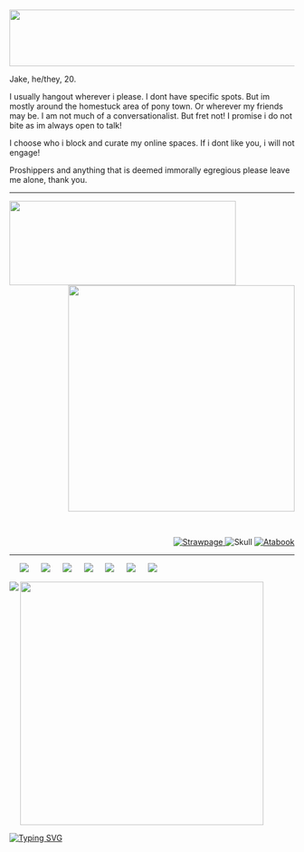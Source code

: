 <p>
  <p align="center">
 &emsp; <img src="https://file.garden/aGDXODTF9XysU3WW/h.png" height="100" width="1000"> </p>

<p align="Left">

Jake, he/they, 20. 

 I usually hangout wherever i please. I dont have specific spots. But im mostly around the homestuck area of pony town. Or wherever my friends may be. 
 I am not much of a conversationalist. But fret not! I promise i do not bite as im always open to talk! 

 I choose who i block and curate my online spaces. If i dont like you, i will not engage! 

 Proshippers and anything that is deemed immorally egregious please leave me alone, thank you. 

 
  <hr>
<img src="https://file.garden/aGDXODTF9XysU3WW/image.png" align="left" height="149px" width="400px">

 
<p align="right"> <img src="https://file.garden/aGDXODTF9XysU3WW/kMyR.gif" width="400px">

&emsp;<br>

  *<p align="right">*
   <a href="https://2xpistolkind.straw.page/">![Strawpage](https://file.garden/aGDXODTF9XysU3WW/kMAe.gif) </a> 
    ![Skull](https://file.garden/aGDXODTF9XysU3WW/73163f79.png) <a href="https://golgothasterror.atabook.org/">![Atabook](https://picasion.com/gl/92/kMAd.gif) </a> 
<hr>
</p>
<p align="left">
  &emsp; <img src="https://file.garden/aGDXODTF9XysU3WW/d51.jpg"> &emsp; <img src="https://file.garden/aGDXODTF9XysU3WW/j13.png"> &emsp; <img src="https://file.garden/aGDXODTF9XysU3WW/i18.png"> &emsp;
    <img src="https://file.garden/aGDXODTF9XysU3WW/d64.gif"> &emsp; <img src="https://file.garden/aGDXODTF9XysU3WW/e9.gif"> &emsp; <img src="https://file.garden/aGDXODTF9XysU3WW/g11.gif"> &emsp;
      <img src="https://file.garden/aGDXODTF9XysU3WW/daw7880-0eee2ec4-dc30-468e-82a1-23b112ae9f10.png"> &emsp; </p>

   
  <a href="https://github.com/kittinan/spotify-github-profile">
    <img src="https://spotify-github-profile.kittinanx.com/api/view?uid=3gcqyhoepg2y33ilve5nvhm4f&cover_image=true&theme=default&show_offline=false&background_color=121212&interchange=false&bar_color=599e1b" align="left">


  <img src="https://file.garden/aGDXODTF9XysU3WW/6272921f7e0926b8362765eb59664679.jpg" align="center" width="430px">
    
  
  <p align="left"> <a href="https://git.io/typing-svg"><img src="https://readme-typing-svg.demolab.com?font=Fira+Code&pause=1000&color=1F9400&width=445&lines=No+pain%2C+no+gain." alt="Typing SVG" /></a> </p>
